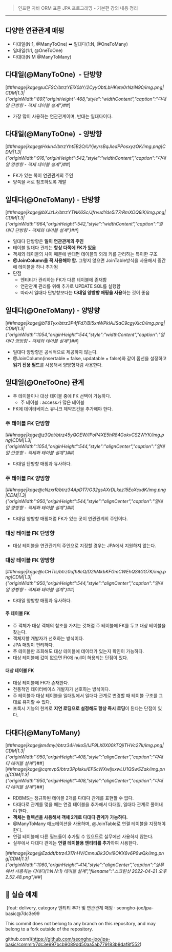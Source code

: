 > 인프런 자바 ORM 표준 JPA 프로그래밍 - 기본편 강의 내용 정리

---

## 다양한 연관관계 매핑

-   다대일(N:1, @ManyToOne) ⬌ 일대다(1:N, @OneToMany)
-   일대일(1:1, @OneToOne)
-   다대대(N:M @ManyToMany)

## 다대일(@ManyToOne)  - 단방향

[##_Image|kage@uCFSC/btrzYEiX0bY/2CyyObtLbHKete0rNziN90/img.png|CDM|1.3|{"originWidth":897,"originHeight":468,"style":"widthContent","caption":"다대일 단방향 - 객체 테이블 설계"}_##]

-   가장 많이 사용하는 연관관계이며, 반대는 일대다이다.

## 다대일(@ManyToOne)  - 양방향

[##_Image|kage@Hxkn4/btrzYht5B2O/UYjeyrsBqJledPPosxyzOK/img.png|CDM|1.3|{"originWidth":916,"originHeight":542,"style":"widthContent","caption":"다대일 양방향 - 객체 테이블 설계"}_##]

-   FK가 있는 쪽이 연관관계의 주인
-   양쪽을 서로 참조하도록 개발

## 일대다(@OneToMany) - 단방향

[##_Image|kage@bXJzLk/btrzYTNK6Sc/JfrvudYde5i77rRmXOQ9iK/img.png|CDM|1.3|{"originWidth":964,"originHeight":542,"style":"widthContent","caption":"일대다 단방향 - 객체와 테이블 설계"}_##]

-   일대다 단방향은 **일이 연관관계의 주인**
-   테이블 일대다 관계는 **항상 다쪽에 FK가 있음**
-   객체와 테이블의 차이 때문에 반대편 테이블의 외래 키를 관리하는 특이한 구조
-   **@JoinColumn을 꼭 사용해야 함.** 그렇지 않으면 JoinTable방식을 사용해서 중간에 테이블을 하나 추가됨
-   단점
    -   엔티티가 관리하는 FK가 다른 테이블에 존재함
    -   연관관계 관리를 위해 추가로 UPDATE SQL를 실행함
    -   따라서 일대다 단방향보다는 **다대일 양방향 매핑을 사용**하는 것이 좋음

## 일대다(@OneToMany) - 양방향

[##_Image|kage@bT8Tyx/btrz3P4fFd7/BI5xnWPkIAJSaC9cgyXIc0/img.png|CDM|1.3|{"originWidth":1054,"originHeight":544,"style":"widthContent","caption":"일대다 양방향 - 객체와 테이블 설계"}_##]

-   일대다 양방향은 공식적으로 제공하지 않는다.
-   @JoinColumn(insertable = false, updatable = false)와 같이 옵션을 설정하고 **읽기 전용 필드**를 사용해서 양방형처럼 사용한다.

## 일대일(@OneToOne) 관계

-   주 테이블이나 대상 테이블 중에 FK 선택이 가능하다.
    -   주 테이블 : access가 많은 테이블
-   FK에 데이터베이스 유니크 제약조건을 추가해야 한다.

### 주 테이블 FK 단방향

[##_Image|kage@z3Qai/btrz45yQOEW/IPoP4XE5hR84GokvCS2WYK/img.png|CDM|1.3|{"originWidth":1054,"originHeight":544,"style":"alignCenter","caption":"일대일 단방향 - 객체와 테이블 설계"}_##]

-   다대일 단방향 매핑과 유사하다.

### 주 테이블 FK 양방향

[##_Image|kage@cNzxrR/btrz34ApDT7/G32gsAXrDLkez15EoXcxdK/img.png|CDM|1.3|{"originWidth":950,"originHeight":544,"style":"alignCenter","caption":"일대일 양방향 - 객체와 테이블 설계"}_##]

-   다대일 양방향 매핑처럼 FK가 있는 곳이 연관관계의 주인이다.

### 대상 테이블 FK 단방향

-   대상 테이블을 연관관계의 주인으로 지정할 경우는 JPA에서 지원하지 않는다.

### 대상 테이블 FK 양방향

[##_Image|kage@cCHTls/btrz0ufh8eQ/D2hMkbKFGmCWEhQSitGG7K/img.png|CDM|1.3|{"originWidth":950,"originHeight":544,"style":"alignCenter","caption":"일대일 양방향 - 객체와 테이블 설계"}_##]

-   다대일 양방향 매핑과 유사하다.

#### 주 테이블 FK

-   주 객체가 대상 객체의 참조를 가지는 것처럼 주 테이블에 FK를 두고 대상 테이블을 찾는다.
-   객체지향 개발자가 선호하는 방식이다.
-   JPA 매핑이 편리하다.
-   주 테이블만 조회해도 대상 테이블에 데이터가 있는지 확인이 가능하다.
-   대상 테이블에 값이 없으면 FK에 null이 허용되는 단점이 있다.

#### 대상 테이블 FK

-   대상 테이블에 FK가 존재한다.
-   전통적인 데이터베이스 개발자가 선호하는 방식이다.
-   주 테이블과 대상 테이블을 일대일에서 일대다 관계로 변경할 때 테이블 구조를 그대로 유지할 수 있다.
-   프록시 기능의 한계로 **지연 로딩으로 설정해도 항상 즉시 로딩**이 된다는 단점이 있다.

## 다대다(@ManyToMany)

[##_Image|kage@m4myI/btrz34HekoS/IJF9LX0X00kTQjiTHVc27k/img.png|CDM|1.3|{"originWidth":950,"originHeight":408,"style":"alignCenter","caption":"다대다 테이블 설계"}_##][##_Image|kage@cqmvpS/btrz3PpIsku/EFScWXwljxxwLU1QSwSZak/img.png|CDM|1.3|{"originWidth":950,"originHeight":408,"style":"alignCenter","caption":"다대다 테이블 설계"}_##]

-   RDBMS는 정규화된 테이블 2개를 다대다 관계를 표현할 수 없다.
-   다대다로 관계를 맺을 때는 연결 테이블을 추가해서 다대일, 일대다 관계로 풀어내야 한다.
-   **객체는 컬렉션을 사용해서 객체 2개로 다대다 관계가 가능하다.**
-   @ManyToMany 애노테이션을 사용하며, @JoinTable로 연결 테이블을 지정해야 한다.
-   연결 테이블에 다른 필드들이 추가될 수 있으므로 실무에선 사용하지 않는다.
-   실무에서 다대다 관계는 **연결 테이블용 엔티티를 추가**하여 사용한다.

[##_Image|kage@Ezddt/btrz4317nHV/CmnuDk3Ovl9OKX6v6P6wQk/img.png|CDM|1.3|{"originWidth":1060,"originHeight":414,"style":"alignCenter","caption":"실무에서 사용하는 다대다(1:N N:1) 테이블 설계","filename":"스크린샷 2022-04-21 오후 2.52.48.png"}_##]

## 🔗 실습 예제

 [feat: delivery, category 엔티티 추가 및 연관관계 매핑 · seongho-joo/jpa-basic@7dc3e99

This commit does not belong to any branch on this repository, and may belong to a fork outside of the repository.

github.com](https://github.com/seongho-joo/jpa-basic/commit/7dc3e997bcb9089dd50aa5ab779183b8daf8f552)